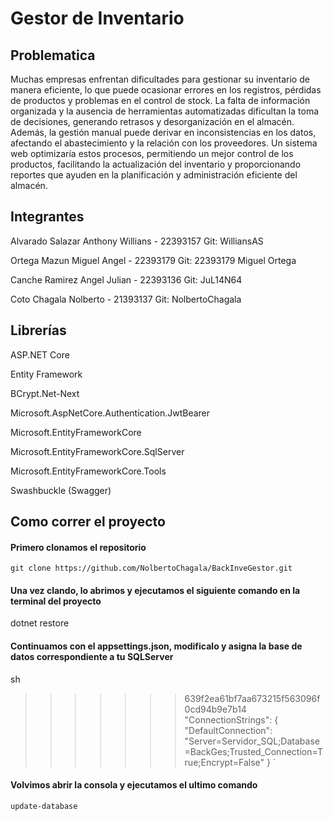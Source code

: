 # Gestor de Inventario

## Problematica

Muchas empresas enfrentan dificultades para gestionar su inventario de manera eficiente, lo que puede ocasionar errores en los registros, pérdidas de productos y problemas en el control de stock. La falta de información organizada y la ausencia de herramientas automatizadas dificultan la toma de decisiones, generando retrasos y desorganización en el almacén. Además, la gestión manual puede derivar en inconsistencias en los datos, afectando el abastecimiento y la relación con los proveedores. Un sistema web optimizaría estos procesos, permitiendo un mejor control de los productos, facilitando la actualización del inventario y proporcionando reportes que ayuden en la planificación y administración eficiente del almacén.

## Integrantes

Alvarado Salazar Anthony Willians - 22393157
Git: WilliansAS

Ortega Mazun Miguel Angel - 22393179
Git: 22393179 Miguel Ortega

Canche Ramirez Angel Julian - 22393136
Git: JuL14N64

Coto Chagala Nolberto - 21393137
Git: NolbertoChagala

## Librerías

ASP.NET Core

Entity Framework

BCrypt.Net-Next

Microsoft.AspNetCore.Authentication.JwtBearer

Microsoft.EntityFrameworkCore

Microsoft.EntityFrameworkCore.SqlServer

Microsoft.EntityFrameworkCore.Tools

Swashbuckle (Swagger)


## Como correr el proyecto

#### Primero clonamos el repositorio


`git clone https://github.com/NolbertoChagala/BackInveGestor.git`


#### Una vez clando, lo abrimos y ejecutamos el siguiente comando en la terminal del proyecto

dotnet restore


#### Continuamos con el appsettings.json, modificalo y asigna la base de datos correspondiente a tu SQLServer
sh
>>>>>>> 639f2ea61bf7aa673215f563096f0cd94b9e7b14
"ConnectionStrings": {
  "DefaultConnection": "Server=Servidor_SQL;Database=BackGes;Trusted_Connection=True;Encrypt=False"
}
`


#### Volvimos abrir la consola y ejecutamos el ultimo comando

`update-database`
